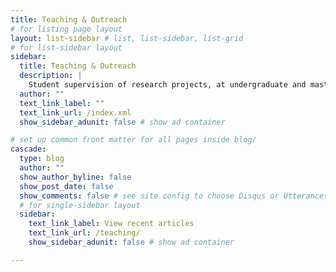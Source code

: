 ```yaml
---
title: Teaching & Outreach
# for listing page layout
layout: list-sidebar # list, list-sidebar, list-grid
# for list-sidebar layout
sidebar: 
  title: Teaching & Outreach
  description: |
    Student supervision of research projects, at undergraduate and masters levels in the capacity of co-supervisor often in-field and recently remotely. A few outreach projects I have been as part of. 
  author: ""
  text_link_label: ""
  text_link_url: /index.xml
  show_sidebar_adunit: false # show ad container

# set up common front matter for all pages inside blog/
cascade:
  type: blog
  author: ""
  show_author_byline: false
  show_post_date: false
  show_comments: false # see site config to choose Disqus or Utterances
  # for single-sidebar layout
  sidebar:
    text_link_label: View recent articles
    text_link_url: /teaching/
    show_sidebar_adunit: false # show ad container

---
```



